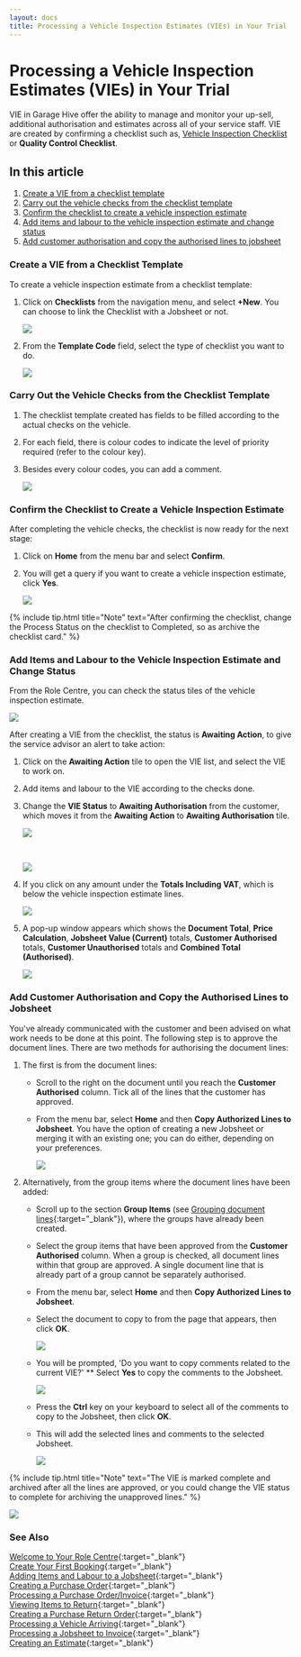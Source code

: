 ```yaml
---
layout: docs
title: Processing a Vehicle Inspection Estimates (VIEs) in Your Trial
---
```

# Processing a Vehicle Inspection Estimates (VIEs) in Your Trial

VIE in Garage Hive offer the ability to manage and monitor your up-sell, additional authorisation and estimates across all of your service staff. VIE are created by confirming a checklist such as, [Vehicle Inspection Checklist](/docs/garagehive-technicians-vehicle-inspections.html "How to perform a Vehicle Inspection") or **Quality Control Checklist**.

## In this article
1. [Create a VIE from a checklist template](#create-a-vie-from-a-checklist-template)
2. [Carry out the vehicle checks from the checklist template](#carry-out-the-vehicle-checks-from-the-checklist-template)
3. [Confirm the checklist to create a vehicle inspection estimate](#confirm-the-checklist-to-create-a-vehicle-inspection-estimate)
4. [Add items and labour to the vehicle inspection estimate and change status](#add-items-and-labour-to-the-vehicle-inspection-estimate-and-change-status)
5. [Add customer authorisation and copy the authorised lines to jobsheet](#add-customer-authorisation-and-copy-the-authorised-lines-to-jobsheet)


### Create a VIE from a Checklist Template
To create a vehicle inspection estimate from a checklist template:
1. Click on **Checklists** from the navigation menu, and select **+New**. You can choose to link the Checklist with a Jobsheet or not.

   ![](media/garagehive-trial-processing-a-vehicle-inspection-estimate0.png)

2. From the **Template Code** field, select the type of checklist you want to do.

   ![](media/garagehive-trial-processing-a-vehicle-inspection-estimate1.png)

### Carry Out the Vehicle Checks from the Checklist Template
1. The checklist template created has fields to be filled according to the actual checks on the vehicle. 
2. For each field, there is colour codes to indicate the level of priority required (refer to the colour key). 
3. Besides every colour codes, you can add a comment.

   ![](media/garagehive-trial-processing-a-vehicle-inspection-estimate2.png)

### Confirm the Checklist to Create a Vehicle Inspection Estimate
After completing the vehicle checks, the checklist is now ready for the next stage:
1. Click on **Home** from the menu bar and select **Confirm**.
2. You will get a query if you want to create a vehicle inspection estimate, click **Yes**.

   ![](media/garagehive-trial-processing-a-vehicle-inspection-estimate3.png)

{% include tip.html title="Note" text="After confirming the checklist, change the Process Status on the checklist to Completed, so as archive the checklist card." %}

### Add Items and Labour to the Vehicle Inspection Estimate and Change Status
From the Role Centre, you can check the status tiles of the vehicle inspection estimate.

![](media/garagehive-trial-vehicle-inspection-estimate-awaiting-action.png)

After creating a VIE from the checklist, the status is **Awaiting Action**, to give the service advisor an alert to take action:
1. Click on the **Awaiting Action** tile to open the VIE list, and select the VIE to work on.
2. Add items and labour to the VIE according to the checks done.
3. Change the **VIE Status** to **Awaiting Authorisation** from the customer, which moves it from the **Awaiting Action** to **Awaiting Authorisation** tile.

   ![](media/garagehive-trial-processing-a-vehicle-inspection-estimate4.png)

   <br>

   ![](media/garagehive-trial-vehicle-inspection-estimate-awaiting-authorisation.png)

4. If you click on any amount under the **Totals Including VAT**, which is below the vehicle inspection estimate lines.

   ![](media/garagehive-trial-processing-a-vehicle-inspection-estimate6.png)

5. A pop-up window appears which shows the **Document Total**, **Price Calculation**, **Jobsheet Value (Current)** totals, **Customer Authorised** totals, **Customer Unauthorised** totals and **Combined Total (Authorised)**.

   ![](media/garagehive-trial-processing-a-vehicle-inspection-estimate9.png)

### Add Customer Authorisation and Copy the Authorised Lines to Jobsheet
You've already communicated with the customer and been advised on what work needs to be done at this point. The following step is to approve the document lines. There are two methods for authorising the document lines:
1. The first is from the document lines:
   * Scroll to the right on the document until you reach the **Customer Authorised** column. Tick all of the lines that the customer has approved.
   * From the menu bar, select **Home** and then **Copy Authorized Lines to Jobsheet**. You have the option of creating a new Jobsheet or merging it with an existing one; you can do either, depending on your preferences.

      ![](media/garagehive-trial-processing-a-vehicle-inspection-estimate5.png) 

2. Alternatively, from the group items where the document lines have been added:
   * Scroll up to the section **Group Items** (see [Grouping document lines](garagehive-group-items-grouping-document-lines.html){:target="_blank"}), where the groups have already been created.
   * Select the group items that have been approved from the **Customer Authorised** column. When a group is checked, all document lines within that group are approved. A single document line that is already part of a group cannot be separately authorised.
   * From the menu bar, select **Home** and then **Copy Authorized Lines to Jobsheet**.
   * Select the document to copy to from the page that appears, then click **OK**.

      ![](media/garagehive-trial-processing-a-vehicle-inspection-estimate10.png)

   * You will be prompted, 'Do you want to copy comments related to the current VIE?' ** Select **Yes** to copy the comments to the Jobsheet.
         
      ![](media/garagehive-trial-processing-a-vehicle-inspection-estimate7.png)

   * Press the **Ctrl** key on your keyboard to select all of the comments to copy to the Jobsheet, then click **OK**.
   * This will add the selected lines and comments to the selected Jobsheet.
   
      ![](media/garagehive-trial-processing-a-vehicle-inspection-estimate8.png)


{% include tip.html title="Note" text="The VIE is marked complete and archived after all the lines are approved, or you could change the VIE status to complete for archiving the unapproved lines." %}

![](media/garagehive-trial-vehicle-inspection-estimate-completed.png)


### **See Also**

[Welcome to Your Role Centre](garagehive-trial-welcome-to-the-role-centre.html){:target="_blank"} \
[Create Your First Booking](garagehive-trial-creating-your-first-booking.html){:target="_blank"} \
[Adding Items and Labour to a Jobsheet](garagehive-trial-adding-items-and-labour-to-a-jobsheet.html){:target="_blank"} \
[Creating a Purchase Order](garagehive-trial-creating-a-purchase-order.html){:target="_blank"} \
[Processing a Purchase Order/Invoice](garagehive-trial-processing-a-purchase-order.html){:target="_blank"} \
[Viewing Items to Return](garagehive-trial-viewing-items-to-return.html){:target="_blank"} \
[Creating a Purchase Return Order](garagehive-trial-creating-a-purchase-return-order.html){:target="_blank"} \
[Processing a Vehicle Arriving](garagehive-trial-processing-a-vehicle-arriving.html){:target="_blank"} \
[Processing a Jobsheet to Invoice](garagehive-trial-processing-a-jobsheet-to-invoice.html){:target="_blank"} \
[Creating an Estimate](garagehive-trial-creating-an-estimate.html){:target="_blank"}
